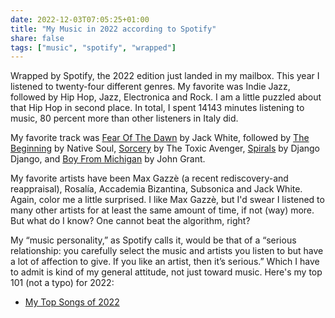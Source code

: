 ```yaml
---
date: 2022-12-03T07:05:25+01:00
title: "My Music in 2022 according to Spotify"
share: false
tags: ["music", "spotify", "wrapped"]
---
```

Wrapped by Spotify, the 2022 edition just landed in my mailbox. This year I
listened to twenty-four different genres. My favorite was Indie Jazz, followed
by Hip Hop, Jazz, Electronica and Rock. I am a little puzzled about that Hip
Hop in second place. In total, I spent 14143 minutes listening to music, 80
percent more than other listeners in Italy did. 

My favorite track was [Fear Of The Dawn][1] by Jack White, followed by [The
Beginning][2] by Native Soul, [Sorcery][3] by The Toxic Avenger, [Spirals][4] by
Django Django, and [Boy From Michigan][5] by John Grant.

My favorite artists have been Max Gazzè (a recent rediscovery-and reappraisal),
Rosalía, Accademia Bizantina, Subsonica and Jack White. Again, color me a
little surprised. I like Max Gazzè, but I'd swear I listened to many other
artists for at least the same amount of time, if not (way) more. But what do I
know? One cannot beat the algorithm, right?

My “music personality,” as Spotify calls it, would be that of a “serious
relationship: you carefully select the music and artists you listen to but have
a lot of affection to give. If you like an artist, then it’s serious.” Which I
have to admit is kind of my general attitude, not just toward music. Here's my
top 101 (not a typo) for 2022:

- [My Top Songs of 2022](https://open.spotify.com/playlist/37i9dQZF1F0sijgNaJdgit?si=834dd8504bf3430b)



 [1]: https://open.spotify.com/track/4v6soAl2R4sJB6Iyt2aiHw?si=5101c8519ddb4a2b
 [2]: https://open.spotify.com/track/3FoXWHV24HO9rpcwkYa9lF?si=773fe3def78c4423
 [3]: https://open.spotify.com/track/4HWC8Ymr2TlkTo97ttMiIq?si=10862b9eee7b496c
 [4]: https://open.spotify.com/track/3Uxjvj6TXr742JOFa7qYn6?si=074fa76aa8c64b8b
 [5]: https://open.spotify.com/track/2LRiyKKJf2RTuFx31DEU6E?si=57c827fd08b2499b
 [rss]: https://nicolaiarocci.com/index.xml
 [tw]: http://twitter.com/nicolaiarocci
 [nl]: https://buttondown.email/nicolaiarocci
